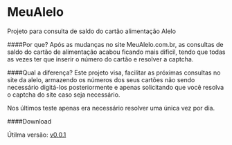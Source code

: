 # MeuAlelo
Projeto para consulta de saldo do cartão alimentação Alelo

####Por que?
Após as mudanças no site MeuAlelo.com.br, as consultas de saldo do cartão de alimentação acabou ficando mais dificil, tendo que todas as vezes ter que inserir o número do cartão e resolver a captcha.

####Qual a diferença?
Este projeto visa, facilitar as próximas consultas no site da alelo, armazendo os números dos seus cartões não sendo necessário digitá-los posteriormente e apenas solicitando que você resolva o captcha do site caso seja necessário.

Nos últimos teste apenas era  necessário resolver uma única vez por dia.

####Download

Útilma versão: [v0.0.1](https://github.com/TSpana/MeuAlelo/releases)

